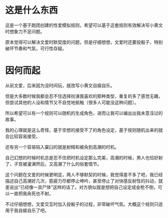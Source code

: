 # 这是什么东西

这是一个基于跑团创建的性爱模拟规则，希望可以基于这套规则有效解决写小黄文时想象力不足问题。

原本觉得可以解决文爱时默契度的问题，但是仔细想想，文爱时还要投骰子，特别破坏节奏和气氛，可行性存疑。

# 因何而起

从前文爱，后来因为没时间玩，就改写小黄文自娱自乐。

但是大多数时候我都会忍不住选择扮演我喜欢的那种类型，重复的多了感觉无趣，但尝试其他的人设和情节又不自觉地抵触（很多人可能没这种问题）。

所以希望可以有一个规则可以随机的生成角色，进而让我可以编出出我未意淫过的故事。

我的心理就是这么奇怪，基于空想的接受不了的角色设定，基于规则随机出来的就会比较容易接受。

还有另一个容易陷入窠臼的就是射精和被肏到高潮的时机。

自己幻想的时候时机总是忍不住把时机设定那么完美，高潮的时候，男人也恰好射了，子宫被灌满然后，又高潮了什么的俗套情节。

这个问题在文爱的时候更明显，两人不够默契的时候，我觉得差不多了吧，我已经描述自己高潮好几次，筋疲力尽都停止呻吟，甚至停止了对快感反射性的抖动，就差说出“已经像一具尸体”这样的话了。对方貌似就是想把自己设定成金枪不倒，可以一直把我肏死也不射。

不过仔细想想，文爱交互时加入投骰子的过程，非常破坏气氛。大概这个规则只适用于我自娱自乐了吧。
